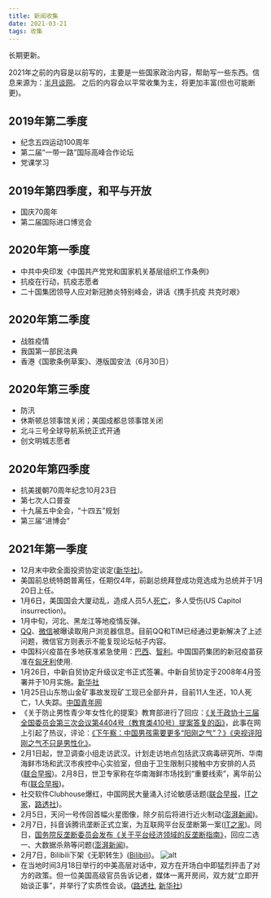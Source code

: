 ```yaml
---
title: 新闻收集
date: 2021-03-21
tags: 收集
---
```

长期更新。

2021年之前的内容是以前写的，主要是一些国家政治内容，帮助写一些东西。信息来源为：[半月谈网](http://www.banyuetan.org/)。
之后的内容会以平常收集为主，将更加丰富(但也可能断更)。

## 2019年第二季度

+ 纪念五四运动100周年
+ 第二届“一带一路”国际高峰合作论坛
+ 党课学习

## 2019年第四季度，和平与开放

+ 国庆70周年
+ 第二届国际进口博览会

## 2020年第一季度

+ 中共中央印发《中国共产党党和国家机关基层组织工作条例》
+ 抗疫在行动，抗疫志愿者
+ 二十国集团领导人应对新冠肺炎特别峰会，讲话《携手抗疫 共克时艰》

## 2020年第二季度

+ 战胜疫情
+ 我国第一部民法典
+ 香港《国歌条例草案》、港版国安法（6月30日）

## 2020年第三季度

+ 防汛
+ 休斯顿总领事馆关闭；美国成都总领事馆关闭
+ 北斗三号全球导航系统正式开通
+ 创文明城志愿者

## 2020年第四季度

+ 抗美援朝70周年纪念10月23日
+ 第七次人口普查
+ 十九届五中全会，“十四五”规划
+ 第三届“进博会”

## 2021年第一季度

+ 12月末中欧全面投资协定谈定([新华社](http://www.xinhuanet.com/world/2020-12/30/c_1126929012.htm))。
+ 美国前总统特朗普离任，任期仅4年，前副总统拜登成功竞选成为总统并于1月20日上任。
+ 1月6日，美国国会大厦动乱，造成人员5人[死亡](https://edition.cnn.com/2021/01/07/us/capitol-mob-deaths/index.html)，多人受伤(US Capitol insurrection)。
+ 1月中旬，河北、黑龙江等地疫情反弹。
+ [QQ](https://www.v2ex.com/t/745030)、[微信](https://www.v2ex.com/t/747692)被曝读取用户浏览器信息。目前QQ和TIM已经通过更新解决了上述问题，微信官方则表示不能复现论坛帖子内容。
+ 中国科兴疫苗在多地获准紧急使用：[巴西](http://world.people.com.cn/n1/2021/0119/c1002-32003737.html)、[智利](http://www.xinhuanet.com/world/2021-01/21/c_1127006614.htm)。中国国药集团的新冠疫苗获准在[匈牙利](https://www.reuters.com/article/hungary-china-vaccine-0130-idCNKBS29Z04L)使用.
+ 1月26日，中新自贸协定升级议定书正式签署。中新自贸协定于2008年4月签署并于10月实施。[新华社](https://www.weibo.com/1699432410/JEW6G3mOa)
+ 1月25日山东笏山金矿事故发现矿工现已全部升井，目前11人生还，10人死亡，1人失踪。[中国青年网](http://news.youth.cn/jsxw/202101/t20210125_12680669.htm)
+ 《关于防止男性青少年女性化的提案》教育部进行了回应：[《关于政协十三届全国委员会第三次会议第4404号（教育类410号）提案答复的函》](http://www.moe.gov.cn/jyb_xxgk/xxgk_jyta/jyta_jiaoshisi/202101/t20210128_511584.html)，此事在网上引起了热议，评论：[《下午察：中国男孩需要更多“阳刚之气”？》](https://www.zaobao.com/realtime/china/story20210129-1120262)[《央视评阳刚之气不只是男性化》](http://henan.china.com.cn/edu/2021-01/30/content_41457141.htm)。
+ 2月1日起，世卫调查小组走访武汉。计划走访地点包括武汉病毒研究所、华南海鲜市场和武汉市疾控中心实验室，但由于卫生限制只接触中方安排的人员([联合早报](https://www.zaobao.com/special/report/politic/cnpol/story20210130-1120324))。2月8日，世卫专家称在华南海鲜市场找到“重要线索”，离华前公布([联合早报](https://www.zaobao.com/news/china/story20210208-1122564#:~:text=%E4%B8%96%E5%8D%AB%E4%B8%93%E5%AE%B6,%E7%A6%BB%E5%8D%8E%E5%89%8D%E5%85%AC%E5%B8%83))。
+ 社交软件Clubhouse爆红，中国网民大量涌入讨论敏感话题([联合早报](https://www.ofcom.org.uk/about-ofcom/latest/features-and-news/ofcom-revokes-cgtn-licence-to-broadcast-in-uk#:~:text=Ofcom%20revokes%20CGTN%27s,in%20the%20UK)，[IT之家](https://www.ithome.com/0/534/494.htm#:~:text=Clubhouse%EF%BC%8C%E4%B8%80%E5%9C%BA,%E7%9A%84%E6%BD%AE%E6%B5%81%E7%8B%82%E6%AC%A2)，[路透社](https://www.reuters.com/article/us-china-internet-clubhouse/chinese-users-flock-to-u-s-chat-app-clubhouse-evading-censors-idUSKBN2A705H#:~:text=Chinese%20users%20flock,Clubhouse%2C%20evading%20censors))。
+ 2月5日，天问一号传回首幅火星图像，除夕前后将进行近火制动([澎湃新闻](https://www.thepaper.cn/newsDetail_forward_11199399#:~:text=%E5%A4%A9%E9%97%AE%E4%B8%80%E5%8F%B7,%E8%BF%91%E7%81%AB%E5%88%B6%E5%8A%A8))。
+ 2月7日，抖音诉腾讯垄断正式立案，为互联网平台反垄断第一案([IT之家](https://www.ithome.com/0/534/440.htm))。同日，[国务院反垄断委员会发布《关于平台经济领域的反垄断指南》](http://gkml.samr.gov.cn/nsjg/fldj/202102/t20210207_325967.html#:~:text=%E5%9B%BD%E5%8A%A1%E9%99%A2%E5%8F%8D%E5%9E%84%E6%96%AD,%E5%8F%8D%E5%9E%84%E6%96%AD%E6%8C%87%E5%8D%97)，回应二选一、大数据杀熟等问题([澎湃新闻](https://www.thepaper.cn/newsDetail_forward_11258904#:~:text=%E5%B9%B3%E5%8F%B0%E7%BB%8F%E6%B5%8E%E9%A2%86%E5%9F%9F,%E7%86%9F%E7%AD%89%E9%97%AE%E9%A2%98))。
+ 2月7日，Bilibili下架《无职转生》([Bilibili](https://t.bilibili.com/489059460624209518?tab=2))。
![alt](/images/II.bilibili.png)
+ 在当地时间3月18日举行的中美高层对话中，双方在开场白中即猛烈抨击了对方的政策。但一位美国高级官员告诉记者，媒体一离开房间，双方就“立即开始谈正事”，并举行了实质性会谈。([路透社](https://cn.reuters.com/article/us-official-dip-talk-0319-idCNKBS2BB021), [新华社](http://www.xinhuanet.com/world/2021-03/20/c_1127233467.htm))
